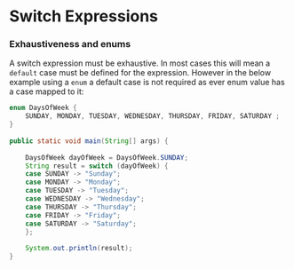 # Switch Expressions

### Exhaustiveness and enums 

A switch expression must be exhaustive. In most cases this will mean a `default` case must be defined for the expression. However in the below example using a `enum` a default case is not required as ever enum value has a case mapped to it:

```java
enum DaysOfWeek {
	SUNDAY, MONDAY, TUESDAY, WEDNESDAY, THURSDAY, FRIDAY, SATURDAY ;
}
	
public static void main(String[] args) {
	
	DaysOfWeek dayOfWeek = DaysOfWeek.SUNDAY;
	String result = switch (dayOfWeek) {
	case SUNDAY -> "Sunday";
	case MONDAY -> "Monday";
	case TUESDAY -> "Tuesday";
	case WEDNESDAY -> "Wednesday";
	case THURSDAY -> "Thursday";
	case FRIDAY -> "Friday";
	case SATURDAY -> "Saturday";
	};
	
	System.out.println(result);
}
```
